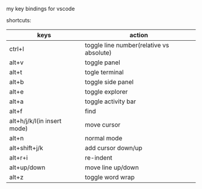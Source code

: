 my key bindings for vscode

shortcuts:


|keys  | action  |
|---------|---------|
|ctrl+l| toggle line number(relative vs absolute)|
|alt+v| toggle panel|
|alt+t| togle terminal|
|alt+b| toggle side panel|
|alt+e| toggle explorer|
|alt+a| toggle activity bar|
|alt+f| find|
|alt+h/j/k/l(in insert mode)| move cursor|
|alt+n| normal mode||
|alt+shift+j/k| add cursor down/up
|alt+r+i| re-indent|
|alt+up/down| move line up/down|
|alt+z| toggle word wrap|
